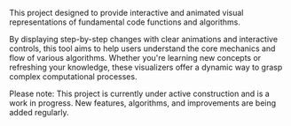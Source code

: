 This project designed to provide interactive and animated visual representations of fundamental code functions and algorithms.

By displaying step-by-step changes with clear animations and interactive controls, this tool aims to help users understand the core mechanics and flow of various algorithms. Whether you're learning new concepts or refreshing your knowledge, these visualizers offer a dynamic way to grasp complex computational processes.

Please note: This project is currently under active construction and is a work in progress. New features, algorithms, and improvements are being added regularly.
